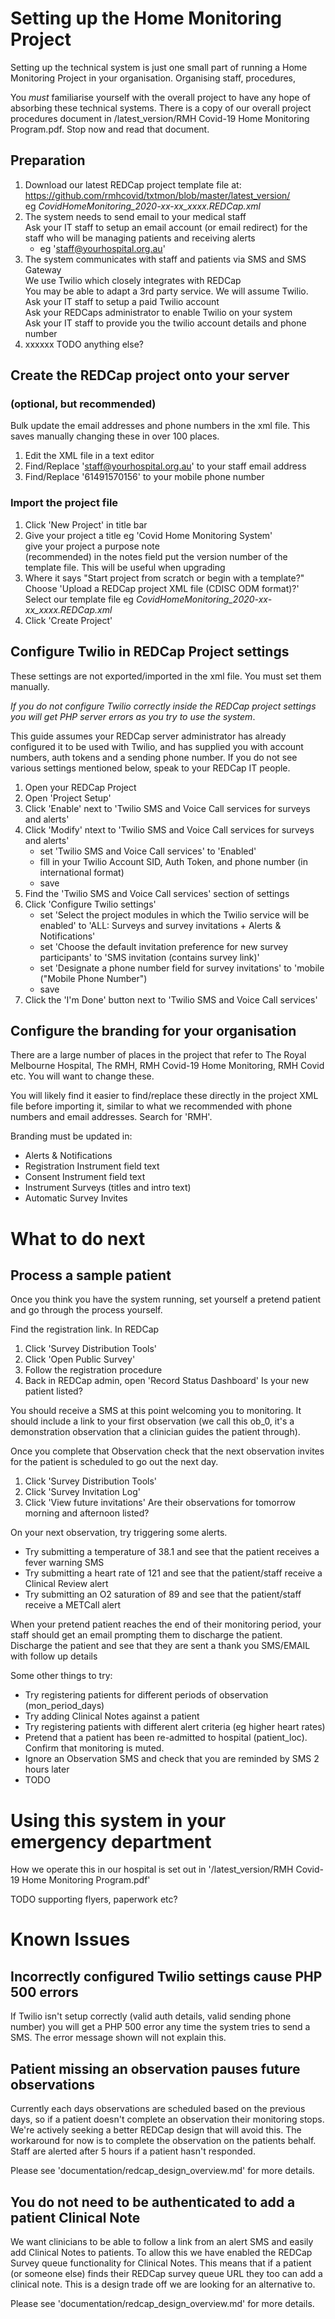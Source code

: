 # Setting up the Home Monitoring Project

Setting up the technical system is just one small part of running a Home Monitoring Project in your organisation. Organising staff, procedures, 

You *must* familiarise yourself with the overall project to have any hope of absorbing these technical systems. There is a copy of our overall project procedures document in /latest_version/RMH Covid-19 Home Monitoring Program.pdf. Stop now and read that document.

## Preparation

1. Download our latest REDCap project template file at:
   https://github.com/rmhcovid/txtmon/blob/master/latest_version/
   <br/>eg *CovidHomeMonitoring_2020-xx-xx_xxxx.REDCap.xml*
2. The system needs to send email to your medical staff
   <br/>Ask your IT staff to setup an email account (or email redirect) for the staff who will be managing patients and receiving alerts
   - eg 'staff@yourhospital.org.au'
3. The system communicates with staff and patients via SMS and SMS Gateway
   <br/>We use Twilio which closely integrates with REDCap
   <br/>You may be able to adapt a 3rd party service. We will assume Twilio.
   <br/>Ask your IT staff to setup a paid Twilio account
   <br/>Ask your REDCaps administrator to enable Twilio on your system
   <br/>Ask your IT staff to provide you the twilio account details and phone number
4. xxxxxx TODO anything else?


## Create the REDCap project onto your server

### (optional, but recommended)

Bulk update the email addresses and phone numbers in the xml file. This saves manually changing these in over 100 places.

1. Edit the XML file in a text editor
2. Find/Replace 'staff@yourhospital.org.au' to your staff email address
3. Find/Replace '61491570156' to your mobile phone number


### Import the project file

1. Click 'New Project' in title bar
2. Give your project a title eg 'Covid Home Monitoring System'
   <br/>give your project a purpose note
   <br/>(recommended) in the notes field put the version number of the template file. This will be useful when upgrading
3. Where it says "Start project from scratch or begin with a template?"
   <br/>Choose 'Upload a REDCap project XML file (CDISC ODM format)?'
   <br/>Select our template file eg *CovidHomeMonitoring_2020-xx-xx_xxxx.REDCap.xml*
4. Click 'Create Project'

## Configure Twilio in REDCap Project settings

These settings are not exported/imported in the xml file. You must set them manually.

*If you do not configure Twilio correctly inside the REDCap project settings you will get PHP server errors as you try to use the system*.

This guide assumes your REDCap server administrator has already configured it to be used with Twilio, and has supplied you with account numbers, auth tokens and a sending phone number. If you do not see various settings mentioned below, speak to your REDCap IT people.

1. Open your REDCap Project
2. Open 'Project Setup'
3. Click 'Enable' next to 'Twilio SMS and Voice Call services for surveys and alerts'
4. Click 'Modify' ntext to 'Twilio SMS and Voice Call services for surveys and alerts'
   - set 'Twilio SMS and Voice Call services' to 'Enabled'
   - fill in your Twilio Account SID, Auth Token, and phone number (in international format)
   - save
5. Find the 'Twilio SMS and Voice Call services' section of settings
6. Click 'Configure Twilio settings'
   - set 'Select the project modules in which the Twilio service will be enabled' to 'ALL: Surveys and survey invitations + Alerts & Notifications'
   - set 'Choose the default invitation preference for new survey participants' to 'SMS invitation (contains survey link)'
   - set 'Designate a phone number field for survey invitations' to 'mobile ("Mobile Phone Number") 
   - save
7. Click the 'I'm Done' button next to 'Twilio SMS and Voice Call services'


## Configure the branding for your organisation

There are a large number of places in the project that refer to The Royal Melbourne Hospital, The RMH, RMH Covid-19 Home Monitoring, RMH Covid etc. You will want to change these.

You will likely find it easier to find/replace these directly in the project XML file before importing it, similar to what we recommended with phone numbers and email addresses. Search for 'RMH'.

Branding must be updated in:

- Alerts & Notifications
- Registration Instrument field text
- Consent Instrument field text
- Instrument Surveys (titles and intro text)
- Automatic Survey Invites


# What to do next

## Process a sample patient

Once you think you have the system running, set yourself a pretend patient and go through the process yourself.

Find the registration link. In REDCap 

1. Click 'Survey Distribution Tools'
2. Click 'Open Public Survey'
3. Follow the registration procedure
4. Back in REDCap admin, open 'Record Status Dashboard'
   Is your new patient listed?

You should receive a SMS at this point welcoming you to monitoring. It should include a link to your first observation (we call this ob_0, it's a demonstration observation that a clinician guides the patient through).

Once you complete that Observation check that the next observation invites for the patient is scheduled to go out the next day.

1. Click 'Survey Distribution Tools'
2. Click 'Survey Invitation Log'
3. Click 'View future invitations'
   Are their observations for tomorrow morning and afternoon listed?

On your next observation, try triggering some alerts.

- Try submitting a temperature of 38.1 and see that the patient receives a fever warning SMS
- Try submitting a heart rate of 121 and see that the patient/staff receive a Clinical Review alert
- Try submitting an O2 saturation of 89 and see that the patient/staff receive a METCall alert

When your pretend patient reaches the end of their monitoring period, your staff should get an email prompting them to discharge the patient. Discharge the patient and see that they are sent a thank you SMS/EMAIL with follow up details

Some other things to try:

- Try registering patients for different periods of observation (mon_period_days)
- Try adding Clinical Notes against a patient
- Try registering patients with different alert criteria (eg higher heart rates)
- Pretend that a patient has been re-admitted to hospital (patient_loc). Confirm that monitoring is muted.
- Ignore an Observation SMS and check that you are reminded by SMS 2 hours later
- TODO

# Using this system in your emergency department

How we operate this in our hospital is set out in '/latest_version/RMH Covid-19 Home Monitoring Program.pdf'

TODO supporting flyers, paperwork etc?


# Known Issues

## Incorrectly configured Twilio settings cause PHP 500 errors

If Twilio isn't setup correctly (valid auth details, valid sending phone number) you will get a PHP 500 error any time the system tries to send a SMS. The error message shown will not explain this.

## Patient missing an observation pauses future observations

Currently each days observations are scheduled based on the previous days, so if a patient doesn't complete an observation their monitoring stops. We're actively seeking a better REDCap design that will avoid this. The workaround for now is to complete the observation on the patients behalf. Staff are alerted after 5 hours if a patient hasn't responded.

Please see 'documentation/redcap_design_overview.md' for more details.

## You do not need to be authenticated to add a patient Clinical Note

We want clinicians to be able to follow a link from an alert SMS and easily add Clinical Notes to patients. To allow this we have enabled the REDCap Survey queue functionality for Clinical Notes. This means that if a patient (or someone else) finds their REDCap survey queue URL they too can add a clinical note. This is a design trade off we are looking for an alternative to.

Please see 'documentation/redcap_design_overview.md' for more details.
 
